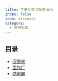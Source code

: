```yaml
---
title: 主要功能与配置演示
index: false
icon: discover
category:
  - 使用指南
---
```


## 目录

- [涩图来](sese.md)
- [面包厂](bread.md)
- [防刷屏](block_repeat.md)